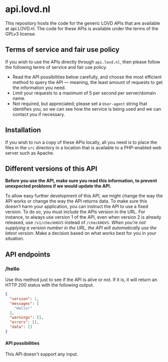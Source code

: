 # api.lovd.nl
This repository hosts the code for the generic LOVD APIs
 that are available at api.LOVD.nl.
The code for these APIs is available under the terms of the GPLv3 license.





<!-- Based on the LOVD3 manual -->
## Terms of service and fair use policy
If you wish to use the APIs directly through `api.lovd.nl`, then please follow
 the following terms of service and fair use policy.

- Read the API possibilities below carefully, and choose the most efficient
   method to query the API &mdash; meaning, the least amount of requests to get
   the information you need.
- Limit your requests to a maximum of 5 per second per server/domain name.
- Not required, but appreciated; please set a `User-agent` string that
   identifies you, so we can see how the service is being used and we can
   contact you if necessary.





## Installation
If you wish to run a copy of these APIs locally, all you need is to place the
 files in the `src` directory in a location that is available to a PHP-enabled
 web server such as Apache.





<!-- Based on the LOVD3 manual -->
## Different versions of this API
**Before you use the API, make sure you read this information, to prevent
 unexpected problems if we would update the API.**

To allow easy further development of this API,
 we might change the way the API works or change the way the API returns data.
To make sure this doesn't harm your application,
 you can instruct the API to use a fixed version.
To do so, you must include the APIs version in the URL.
For instance, to always use version 1 of the API,
 even when version 2 is already released, use
 `/v1/checkHGVS` instead of `/checkHGVS`.
_When you're not supplying a version number in the URL,
 the API will automatically use the latest version._
Make a decision based on what works best for you in your situation.





## API endpoints
### /hello
Use this method just to see if the API is alive or not.
If it is, it will return an HTTP 200 status with the following output.
```json
{
  "version": 1,
  "messages": [
    "Hello!"
  ],
  "warnings": [],
  "errors": [],
  "data": []
}
```

#### API possibilities
This API doesn't support any input.
